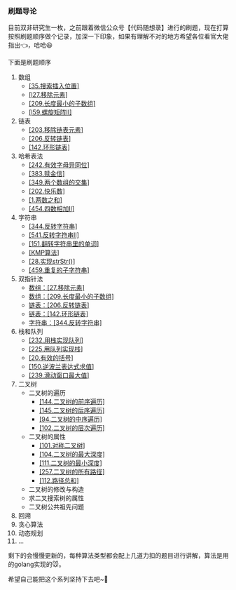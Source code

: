 ### 刷题导论

目前双非研究生一枚，之前跟着微信公众号【代码随想录】进行的刷题，现在打算按照刷题顺序做个记录，加深一下印象，如果有理解不对的地方希望各位看官大佬指出:point_left:，哈哈:laughing:

下面是刷题顺序

1. 数组
   - [[35.搜索插入位置]](https://www.cnblogs.com/zmk-c/p/14364877.html)
   - [[l27.移除元素]](https://www.cnblogs.com/zmk-c/p/14370030.html)
   - [[209.长度最小的子数组]](https://www.cnblogs.com/zmk-c/p/14373306.html)
   - [[l59.螺旋矩阵II]](https://www.cnblogs.com/zmk-c/p/14379352.html)
2. 链表
   - [[203.移除链表元素]](https://www.cnblogs.com/zmk-c/p/14386950.html)
   - [[206.反转链表]](https://www.cnblogs.com/zmk-c/p/14390003.html)
   - [[142.环形链表]](https://www.cnblogs.com/zmk-c/p/14393976.html)
3. 哈希表法
   - [[242.有效字母异同位]](https://www.cnblogs.com/zmk-c/p/14398019.html)
   - [[383.赎金信]](https://www.cnblogs.com/zmk-c/p/14399460.html)
   - [[349.两个数组的交集]](https://www.cnblogs.com/zmk-c/p/14401011.html)
   - [[202.快乐数]](https://www.cnblogs.com/zmk-c/p/14403039.html)
   - [[1.两数之和]](https://www.cnblogs.com/zmk-c/p/14404271.html)
   - [[454.四数相加II]](https://www.cnblogs.com/zmk-c/p/14404279.html)
4. 字符串
   - [[344.反转字符串]](https://www.cnblogs.com/zmk-c/p/14406933.html)
   - [[541.反转字符串II]](https://www.cnblogs.com/zmk-c/p/14406983.html)
   - [[151.翻转字符串里的单词]](https://www.cnblogs.com/zmk-c/p/14407077.html)
   - [[KMP算法]](https://www.cnblogs.com/zmk-c/p/14409513.html)
   - [[28.实现strStr()]](https://www.cnblogs.com/zmk-c/p/14411448.html)
   - [[459.重复的子字符串]](https://www.cnblogs.com/zmk-c/p/14416911.html)
5. 双指针法
   - [数组：[27.移除元素]](https://www.cnblogs.com/zmk-c/p/14370030.html)
   - [数组：[209.长度最小的子数组]](https://www.cnblogs.com/zmk-c/p/14373306.html)
   - [链表：[206.反转链表]](https://www.cnblogs.com/zmk-c/p/14390003.html)
   - [链表：[142.环形链表]](https://www.cnblogs.com/zmk-c/p/14393976.html)
   - [字符串：[344.反转字符串]](https://www.cnblogs.com/zmk-c/p/14406933.html)
6. 栈和队列
   - [[232.用栈实现队列]](https://www.cnblogs.com/zmk-c/p/14440591.html)
   - [[225.用队列实现栈]](https://www.cnblogs.com/zmk-c/p/14446040.html)
   - [[20.有效的括号]](https://www.cnblogs.com/zmk-c/p/14452110.html)
   - [[150.逆波兰表达式求值]](https://www.cnblogs.com/zmk-c/p/14455292.html)
   - [[239.滑动窗口最大值]](https://www.cnblogs.com/zmk-c/p/14468283.html)
7. 二叉树
   - 二叉树的遍历
     - [[144.二叉树的前序遍历]](https://www.cnblogs.com/zmk-c/p/14492612.html)
     - [[145.二叉树的后序遍历]](https://www.cnblogs.com/zmk-c/p/14492620.html)
     - [[94.二叉树的中序遍历]](https://www.cnblogs.com/zmk-c/p/14492634.html)
     - [[102.二叉树的层次遍历]](https://www.cnblogs.com/zmk-c/p/14583746.html)
   - 二叉树的属性
     - [[101.对称二叉树]](https://www.cnblogs.com/zmk-c/p/14583765.html) 
     - [[104.二叉树的最大深度]](https://www.cnblogs.com/zmk-c/p/14583775.html) 
     - [[111.二叉树的最小深度]](https://www.cnblogs.com/zmk-c/p/14583770.html) 
     - [[257.二叉树的所有路径]](https://www.cnblogs.com/zmk-c/p/14583782.html) 
     - [[112.路径总和]](https://www.cnblogs.com/zmk-c/p/14583784.html) 
   - 二叉树的修改与构造
   - 求二叉搜索树的属性
   - 二叉树公共祖先问题
8. 回溯
9. 贪心算法
10. 动态规划
11. ...

剩下的会慢慢更新的，每种算法类型都会配上几道力扣的题目进行讲解，算法是用的golang实现的:mouse:。

希望自己能把这个系列坚持下去吧~:beers:

